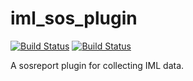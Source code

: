 # iml_sos_plugin

[![Build Status](https://travis-ci.org/intel-hpdd/iml_sos_plugin.svg?branch=master)](https://travis-ci.org/intel-hpdd/iml_sos_plugin)
[![Build Status](https://copr.fedorainfracloud.org/coprs/managerforlustre/manager-for-lustre/package/iml_sos_plugin/status_image/last_build.png)](https://copr.fedorainfracloud.org/coprs/managerforlustre/manager-for-lustre/package/iml_sos_plugin/)

A sosreport plugin for collecting IML data.
